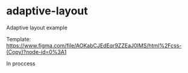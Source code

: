 # adaptive-layout
Adaptive layout example

Template: https://www.figma.com/file/AOKabCJEdEqr9ZZEaJ0IMS/html%2Fcss-(Copy)?node-id=0%3A1

In proccess
